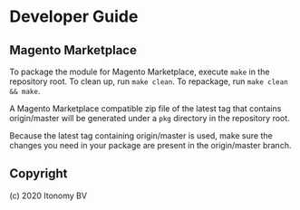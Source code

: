 # Developer Guide

## Magento Marketplace
To package the module for Magento Marketplace, execute `make` in the repository root. To clean up, run `make clean`. To repackage, run `make clean && make`.

A Magento Marketplace compatible zip file of the latest tag that contains origin/master will be generated under a `pkg` directory in the repository root.

Because the latest tag containing origin/master is used, make sure the changes you need in your package are present in the origin/master branch.

Copyright
-------------
(c) 2020 Itonomy BV
